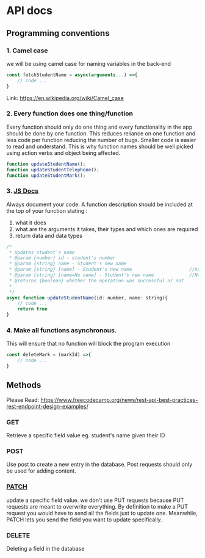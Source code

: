 # API docs

## Programming conventions

### 1. Camel case

we will be using camel case for naming variables in the back-end

```javascript
const fetchStudentName = async(arguments...) =>{
    // code ...
}
```

Link: https://en.wikipedia.org/wiki/Camel_case

### 2. **Every function does one thing/function**

Every function should only do one thing and every functionality in the app should be done by one function. This reduces reliance on one function and less code per function reducing the number of bugs. Smaller code is easier to read and understand. This is why function names should be well picked using action verbs and object being affected.

```javascript
function updateStudentName();
function updateStudentTelephone();
function updateStudentMark();
```

### 3. [JS Docs](https://google.github.io/styleguide/jsguide.html#jsdoc)

Always document your code. A function description should be included at the top of your function stating :

1. what it does
1. what are the arguments it takes, their types and which ones are required
1. return data and data types


```javascript
/*
 * Updates student's name
 * @param {number} id - student's number
 * @param {string} name - Student's new name
 * @param {string} [name] - Student's new name                     //now name is optional
 * @param {string} [name=No name] - Student's new name             //Name is optional and has a default value of 'No name'
 * @returns {boolean} whether the operation was successful or not
 *
 */
async function updateStudentName(id: number, name: string){
    // code ...
    return true
}
```

### 4. Make all functions asynchronous.

This will ensure that no function will block the program execution

```javascript
const deleteMark = (markId) =>{
    // code ...
}
```


## Methods

Please Read: https://www.freecodecamp.org/news/rest-api-best-practices-rest-endpoint-design-examples/

### GET

Retrieve a specific field value eg. student's name given their ID

### POST

Use post to create a new entry in the database. Post requests should only be used for adding content.

### [PATCH](https://rapidapi.com/blog/put-vs-patch/#put-vs-patch)

update a specific field value.
we don't use PUT requests because PUT requests are meant to overwrite everything. By definition to make a PUT request you would have to send all the fields just to update one. Meanwhile, PATCH lets you send the field you want to update specifically.

### DELETE
Deleting a field in the database